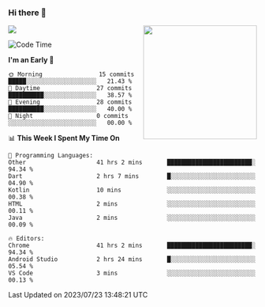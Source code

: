 ### Hi there 👋

![](https://metrics.lecoq.io/itaowu?template=classic&config.timezone=Asia%2FShanghai)
<img align='right' src="https://media.giphy.com/media/M9gbBd9nbDrOTu1Mqx/giphy.gif" width="230">

<!--START_SECTION:waka-->
![Code Time](http://img.shields.io/badge/Code%20Time-289%20hrs%2034%20mins-blue)

**I'm an Early 🐤** 

```text
🌞 Morning                15 commits          █████░░░░░░░░░░░░░░░░░░░░   21.43 % 
🌆 Daytime                27 commits          ██████████░░░░░░░░░░░░░░░   38.57 % 
🌃 Evening                28 commits          ██████████░░░░░░░░░░░░░░░   40.00 % 
🌙 Night                  0 commits           ░░░░░░░░░░░░░░░░░░░░░░░░░   00.00 % 
```


📊 **This Week I Spent My Time On** 

```text
💬 Programming Languages: 
Other                    41 hrs 2 mins       ████████████████████████░   94.34 % 
Dart                     2 hrs 7 mins        █░░░░░░░░░░░░░░░░░░░░░░░░   04.90 % 
Kotlin                   10 mins             ░░░░░░░░░░░░░░░░░░░░░░░░░   00.38 % 
HTML                     2 mins              ░░░░░░░░░░░░░░░░░░░░░░░░░   00.11 % 
Java                     2 mins              ░░░░░░░░░░░░░░░░░░░░░░░░░   00.09 % 

🔥 Editors: 
Chrome                   41 hrs 2 mins       ████████████████████████░   94.34 % 
Android Studio           2 hrs 24 mins       █░░░░░░░░░░░░░░░░░░░░░░░░   05.54 % 
VS Code                  3 mins              ░░░░░░░░░░░░░░░░░░░░░░░░░   00.13 % 
```


 Last Updated on 2023/07/23 13:48:21 UTC
<!--END_SECTION:waka-->

<!--
**itaowu/itaowu** is a ✨ _special_ ✨ repository because its `README.md` (this file) appears on your GitHub profile.

Here are some ideas to get you started:

- 🔭 I’m currently working on ...
- 🌱 I’m currently learning ...
- 👯 I’m looking to collaborate on ...
- 🤔 I’m looking for help with ...
- 💬 Ask me about ...
- 📫 How to reach me: ...
- 😄 Pronouns: ...
- ⚡ Fun fact: ...
-->

